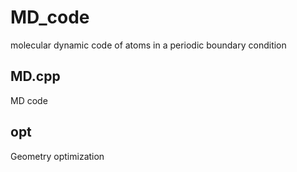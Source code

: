 # MD_code
molecular dynamic code of atoms in a periodic boundary condition

## MD.cpp ##
MD code

## opt ###
Geometry optimization
